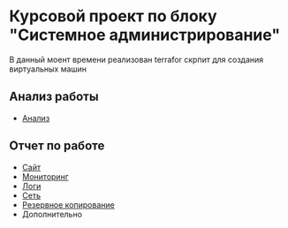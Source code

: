 # Курсовой проект по блоку "Системное администрирование"




В данный моент времени реализован terrafor скрпит для создания виртуальных машин 



## Анализ работы
* [Анализ](https://github.com/ysatii/Course_project_on_the_block_System_Administration/blob/main/Analysis.md)

## Отчет по работе 

* [Сайт](https://github.com/ysatii/Course_project_on_the_block_System_Administration/blob/main/Sait.md)
* [Мониторинг](https://github.com/ysatii/Course_project_on_the_block_System_Administration/blob/main/Monitoring.md)
* [Логи](https://github.com/ysatii/Course_project_on_the_block_System_Administration/blob/main/Logs.md)
* [Сеть](https://github.com/ysatii/Course_project_on_the_block_System_Administration/blob/main/Network.md.)
* [Резервное копирование](https://github.com/ysatii/Course_project_on_the_block_System_Administration/blob/main/Backup.md)
* Дополнительно


 


 